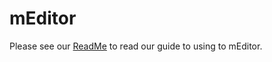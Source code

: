# mEditor

Please see our [ReadMe](https://lb.gesdisc.eosdis.nasa.gov/meditor/docs/readme) to read our guide to using to mEditor.
